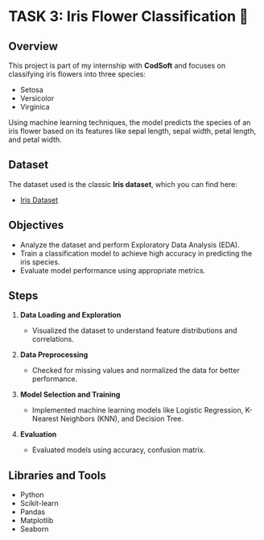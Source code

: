 # TASK 3: Iris Flower Classification 🌸  

## Overview  
This project is part of my internship with **CodSoft** and focuses on classifying iris flowers into three species:  
- Setosa  
- Versicolor  
- Virginica  

Using machine learning techniques, the model predicts the species of an iris flower based on its features like sepal length, sepal width, petal length, and petal width.  

## Dataset  
The dataset used is the classic **Iris dataset**, which you can find here:  
- [Iris Dataset](https://www.kaggle.com/datasets/arshid/iris-flower-dataset)  


## Objectives  
- Analyze the dataset and perform Exploratory Data Analysis (EDA).  
- Train a classification model to achieve high accuracy in predicting the iris species.  
- Evaluate model performance using appropriate metrics.  

## Steps  
1. **Data Loading and Exploration**  
   - Visualized the dataset to understand feature distributions and correlations.  

2. **Data Preprocessing**  
   - Checked for missing values and normalized the data for better performance.  

3. **Model Selection and Training**  
   - Implemented machine learning models like Logistic Regression, K-Nearest Neighbors (KNN), and Decision Tree.  

4. **Evaluation**  
   - Evaluated models using accuracy, confusion matrix.    

## Libraries and Tools  
- Python  
- Scikit-learn  
- Pandas  
- Matplotlib  
- Seaborn  

